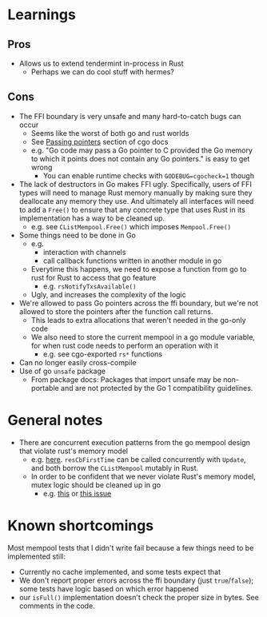 # Learnings

## Pros
+ Allows us to extend tendermint in-process in Rust
    + Perhaps we can do cool stuff with hermes?

## Cons
+ The FFI boundary is very unsafe and many hard-to-catch bugs can occur
    + Seems like the worst of both go and rust worlds
    + See [Passing pointers](https://golang.google.cn/cmd/cgo/#hdr-Passing_pointers) section of cgo docs
    + e.g. "Go code may pass a Go pointer to C provided the Go memory to which it points does not contain any Go pointers." is easy to get wrong
        + You can enable runtime checks with `GODEBUG=cgocheck=1` though
+ The lack of destructors in Go makes FFI ugly. Specifically, users of FFI types
  will need to manage Rust memory manually by making sure they deallocate any
  memory they use. And ultimately all interfaces will need to add a `Free()` to
  ensure that any concrete type that uses Rust in its implementation has a way
  to be cleaned up.
  + e.g. see `CListMempool.Free()` which imposes `Mempool.Free()`
+ Some things need to be done in Go
    + e.g.
        + interaction with channels
        + call callback functions written in another module in go
    + Everytime this happens, we need to expose a function from go to rust for Rust to access that go feature
        + e.g. `rsNotifyTxsAvailable()`
    + Ugly, and increases the complexity of the logic
+ We're allowed to pass Go pointers across the ffi boundary, but we're not
  allowed to store the pointers after the function call returns.
  + This leads to extra allocations that weren't needed in the go-only code
  + We also need to store the current mempool in a go module variable, for when rust code needs to perform an operation with it
    + e.g. see cgo-exported `rs*` functions
+ Can no longer easily cross-compile
+ Use of go `unsafe` package
    + From package docs: Packages that import unsafe may be non-portable and are
      not protected by the Go 1 compatibility guidelines. 

# General notes
+ There are concurrent execution patterns from the go mempool design that violate rust's memory model
    + e.g. [here](https://github.com/tendermint/tendermint/blob/99a7ac84dca30676fd544be18c6df2880a14429f/mempool/v0/clist_mempool.go#L650). `resCbFirstTime` can be called concurrently with `Update`, and both borrow the `CListMempool` mutably in Rust.
    + In order to be confident that we never violate Rust's memory model, mutex logic should be cleaned up in go
        + e.g. [this](https://github.com/tendermint/tendermint/blob/99a7ac84dca30676fd544be18c6df2880a14429f/mempool/v0/clist_mempool.go#L578) or [this issue](https://github.com/tendermint/tendermint/issues/9525)


# Known shortcomings
Most mempool tests that I didn't write fail because a few things need to be implemented still:
+ Currently no cache implemented, and some tests expect that
+ We don't report proper errors across the ffi boundary (just `true`/`false`); some tests have logic based on which error happened
+ our `isFull()` implementation doesn't check the proper size in bytes. See comments in the code.
